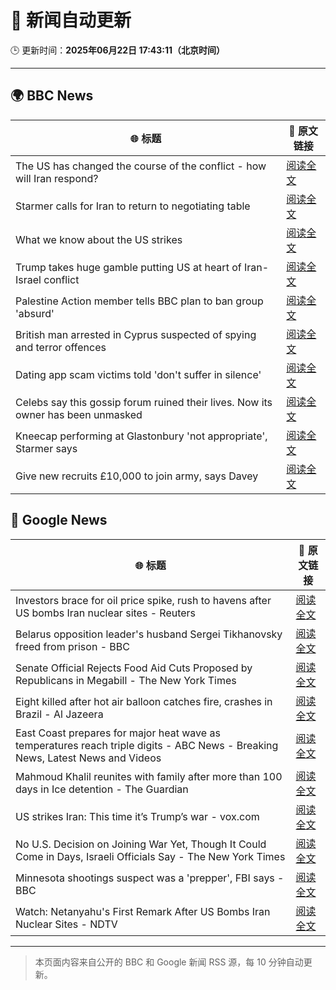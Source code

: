 # 🧠 新闻自动更新

🕒 更新时间：**2025年06月22日 17:43:11（北京时间）**

---

## 🌍 BBC News

| 🌐 标题 | 🔗 原文链接 |
|--------|-------------|
| The US has changed the course of the conflict - how will Iran respond? | [阅读全文](https://www.bbc.com/news/articles/c9dgpjqg12lo) |
| Starmer calls for Iran to return to negotiating table | [阅读全文](https://www.bbc.com/news/articles/cq53l41gl8jo) |
| What we know about the US strikes | [阅读全文](https://www.bbc.com/news/articles/cvg9r4q99g4o) |
| Trump takes huge gamble putting US at heart of Iran-Israel conflict | [阅读全文](https://www.bbc.com/news/articles/cvg86pd63j8o) |
| Palestine Action member tells BBC plan to ban group 'absurd' | [阅读全文](https://www.bbc.com/news/articles/cq6m24v7910o) |
| British man arrested in Cyprus suspected of spying and terror offences | [阅读全文](https://www.bbc.com/news/articles/c628jy5rg78o) |
| Dating app scam victims told 'don't suffer in silence' | [阅读全文](https://www.bbc.com/news/articles/cyvjy0871dqo) |
| Celebs say this gossip forum ruined their lives. Now its owner has been unmasked | [阅读全文](https://www.bbc.com/news/articles/c5y7j512ln7o) |
| Kneecap performing at Glastonbury 'not appropriate', Starmer says | [阅读全文](https://www.bbc.com/news/articles/cg5z26dpgd7o) |
| Give new recruits £10,000 to join army, says Davey | [阅读全文](https://www.bbc.com/news/articles/c70x451xpx5o) |

## 📰 Google News

| 🌐 标题 | 🔗 原文链接 |
|--------|-------------|
| Investors brace for oil price spike, rush to havens after US bombs Iran nuclear sites - Reuters | [阅读全文](https://news.google.com/rss/articles/CBMivwFBVV95cUxNX3piNHNOSU8yT2I1VFgxb3YxYkVNRDd6UXNfd1g1ZU1zTTQ5clV2TFFTa0RIdjl6OVlaMkEtalJMSGZ2bjUzX0tfVFFRMjNLOUJ6ZzRxbnA3NnBsVEZJbThoQmNqc2VLWVhLNk1mQkxfY09mSVlaQ1R3SF9CZ2lSRzZvYVdXR0xaNDMyWEFtNWJuckUxMG1DTTM3WnJ2a0Z0TVNleDVzYktSSlhUQVRkekxoSkFUUFM5U1FnNVB3VQ?oc=5) |
| Belarus opposition leader's husband Sergei Tikhanovsky freed from prison - BBC | [阅读全文](https://news.google.com/rss/articles/CBMiWkFVX3lxTE92N1ZtSVVnQVFsQmJFalRLeGlXMDZjS0Q3c283eXVnQjFtOS1ZS1JyRVJtaDdaZVhnNjBiMC1ZQzY2U3lmRlkzS2NmMlRPTTZPcmlzUVpXVWVXZ9IBX0FVX3lxTE5UTHRFb0phMVZIQ09oYW92NEhwMDBzZ281X3lnTUpLb2xOa3NpNFExQi1UWXFSTl9wUXNBLU1kaHItNkFRV1ZDQ1NGeEFId2FwLUlLdjduNE1jQ3ZJZkdB?oc=5) |
| Senate Official Rejects Food Aid Cuts Proposed by Republicans in Megabill - The New York Times | [阅读全文](https://news.google.com/rss/articles/CBMigAFBVV95cUxOSWdHeFZxcEFBNl9CVTBvQ0xfTmFHc2RxbGZjUE90a2RYOVgxZFl6aERNOWJrUTZEUzZaVlFZYTJiakMwWlkxN01TN1liQUdBQ2xHTVN5MVczbVc5T3phbVFJejdVRHJscXk3aFZlRHRRT1VKV3J4V3dVZUlQYUpVQQ?oc=5) |
| Eight killed after hot air balloon catches fire, crashes in Brazil - Al Jazeera | [阅读全文](https://news.google.com/rss/articles/CBMilgFBVV95cUxPTUJyTVlTU1A0amVGRkc1UE5Cd0ZaNF8ya1NmNF85MlRSZlhObUVkVjh2c2xyenlXdXIwSTgwMDBXZVItN2psX1JRcW9mRl8tdmJSMXQ5RE9HbjktVGoxQ1pkeXNSWFc2bjdqQzVFUy1GV3NSOS1pSURWN1JXX21SWUZMMEhfX3hEeFBTV2RpMTExRTZKbnfSAZsBQVVfeXFMT0dfa3A5dW1LWVFid05Pdndwbnl6ZVNBUTdWYldiWmxvMTFKLWtVZmZrc3g1YmVrU3pWV3BfR0stb2FJWGxEUGt6T3JTVThUWUdzbGtCekNHMllLWXhONWJUdVJzMkNaZG80NU5lSkFLajdDQUFGcHAyWUlZVDJkUThQYTN0MHEyN0Nfb1BmZGREX3VURERJbXRKSUk?oc=5) |
| East Coast prepares for major heat wave as temperatures reach triple digits - ABC News - Breaking News, Latest News and Videos | [阅读全文](https://news.google.com/rss/articles/CBMioAFBVV95cUxNMFJoTVNXbjJFSDFsdXVxM2gxYzN1WmJNT0xWWkU1MXZubklPZklWTEZ1czBraVFlZm5EdFh0MVpOZXFwNEVOYXZhbmRMWUpOd0lDWDhRSDJWcWwtY0IxUGdtbDJKcDZTWmNIZWk3SkJSc2JjMlFpQndUSHVGTlByZ0N1SlE4VlEtNnZKbWVJRWM2Nk1McXlBcm90T0RvWXdq0gGmAUFVX3lxTE5mNmc3S1ZpWm9fSGVYNjVEckVWa1VCZWFpYWlKOUNZcC1XR1R0WmdYZlRIOEY4cUJWbGZJdzVsbExmYkI5MXhsMk9SOHFNSEo1WS1fOUxtUENiUG14T3VYWkN3RkpoSTFJWWN0UkRJUGFlU0JvVE9wYW1TUkR2T05WdWFxVWN6TzBVbTJnaXlwY1JsdDN6bENXUTNHT2dQenU3cGJxZnc?oc=5) |
| Mahmoud Khalil reunites with family after more than 100 days in Ice detention - The Guardian | [阅读全文](https://news.google.com/rss/articles/CBMihAFBVV95cUxOcVM2aklpbmxxbWhieS1DWmVGRHNLT0NHaENxTlhIZnhjdFNVbUNhU1FGOXlZYllqcVNfalpyVnhJdzJ1VmZyWTFPcXNtVGY5ekdBQ1NwZlFPMlNlbDEwZzZBaE5vc1lFcXVQWm8zZnpWc0FsT1lkTWdobDlvdm1SMjljYVA?oc=5) |
| US strikes Iran: This time it’s Trump’s war - vox.com | [阅读全文](https://news.google.com/rss/articles/CBMicEFVX3lxTE13WU9QWUFISzQ5WTVKaFB1TS1sZjVwNzF1ODZEcFJ3ejdDZmZHVU9LV2FMaGwyOGRRcmUyRE96a2w0TjhITlVEYjI5WXNnS3pTSllGQ2sxaXRKWW1BdkR1RmxuMmtEZklUazZDandoUjI?oc=5) |
| No U.S. Decision on Joining War Yet, Though It Could Come in Days, Israeli Officials Say - The New York Times | [阅读全文](https://news.google.com/rss/articles/CBMiiAFBVV95cUxOTEtvRWo1SDV5R2o1QzZHWTJfemoyZUthcS1FdjJpWUgtZGZUYTgyajZmLVUyZjRBckxTNi1jakxaT0dBOWN1aWZUbzF5UnNOZHF4MW9KWEdGdVhGNzdadzZjZ2JZZHM2QmRWem1IRy1lSk9RTXU4eW9RcnpMM1hCekxuTjJvYVdB?oc=5) |
| Minnesota shootings suspect was a 'prepper', FBI says - BBC | [阅读全文](https://news.google.com/rss/articles/CBMiWkFVX3lxTFBTQTRxdkFPWHY2WGxlX3lWLXdkYU1yQ0dUWVEtVUtRYkM2cmE0UDZFOU02Q1hQRjlrV085cjM5WDRWUWpPZmRNSGd0ZFNsVTNDOG5jQkxLS0poUdIBX0FVX3lxTE80QnFmUWk1VTlscDIxX3hoM2dVQWhqZW9DSmV4VUtfazdNZC1feXJnVXBoSHlYVWFpNEJ1UHJCQjdjSFRQWG5ZMlJ5c0FBdkxWV0dVLUYyZm1xV3dlRjBF?oc=5) |
| Watch: Netanyahu's First Remark After US Bombs Iran Nuclear Sites - NDTV | [阅读全文](https://news.google.com/rss/articles/CBMi1gFBVV95cUxQVEluSS1UVUZROUdNeTZ3dFVZdXZpUWpXSV9vRU1JT2h0WnF4VUt0c0VLdUNUNnZfZUp5VkR4QVBnWllNSGRoWUMtMlFvNnpTbWRDLXFtRU11MlQtblFYakxxT2VERVAtWEVYTXk5Q2o5bHBWMk0xamI4d1k1LW1aclNRUUZxRUNhQVhFTWtRQktjMkxDdVdKRlhhYU04WS1mNURRRl82SDlrTDg2V2poQVpLb1RWLTUxV2VtUTc0cnhUOUFoR3BhZndNR0MxYlBacDRXdzBB?oc=5) |

---
> 本页面内容来自公开的 BBC 和 Google 新闻 RSS 源，每 10 分钟自动更新。